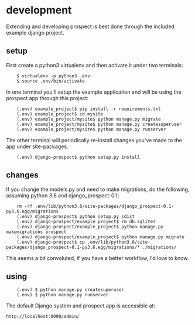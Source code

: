 # development #

Extending and developing prospect is best done through the included example
django project.  

## setup ##

First create a python3 virtualenv and then activate it under two terminals:

        $ virtualenv -p python3 .env
        $ source .env/bin/activate

In one terminal you'll setup the example application and will be using the
prospect app through this project:

        (.env) example_project$ pip install -r requirements.txt
        (.env) example_project$ cd mysite
        (.env) example_project/mysite$ python manage.py migrate
        (.env) example_project/mysite$ python manage.py createsuperuser
        (.env) example_project/mysite$ python manage.py runserver

The other terminal will periodically re-install changes you've made to the app
under site-packages.

        (.env) django-prospect$ python setup.py install

## changes ##

If you change the models.py and need to make migrations, do the following,
assuming python 3.6 and django_prospect-0.1;

        rm -rf .env/lib/python3.6/site-packages/django_prospect-0.1-py3.6.egg/migrations
        (.env) django-prospect$ python setup.py sdist
        (.env) django-prospect/example_project$ rm db.sqlite3
        (.env) django-prospect/example_project$ python manage.py makemigrations prospect
        (.env) django-prospect/example_project$ python manage.py migrate
        (.env) django-prospect$ cp .env/lib/python3.6/site-packages/django_prospect-0.1-py3.6.egg/migrations/* ./migrations/

This seems a bit convoluted, if you have a better workflow, I'd love to know.

## using ##

        (.env) $ python manage.py createsuperuser
        (.env) $ python manage.py runserver

The default Django system and prospect app is accessible at:

    http://localhost:8000/admin/
